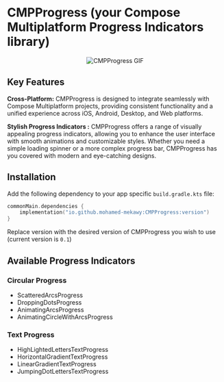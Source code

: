 # CMPProgress (your Compose Multiplatform Progress Indicators library)
<p align="center">
  <img src="https://github.com/user-attachments/assets/b5629329-9a03-471a-9cf5-5acd29c3fa59" alt="CMPProgress GIF">
</p>

## Key Features

**Cross-Platform:**
CMPProgress is designed to integrate seamlessly with Compose Multiplatform projects, providing consistent functionality and a unified experience across iOS, Android, Desktop, and Web platforms.

**Stylish Progress Indicators :**
CMPProgress offers a range of visually appealing progress indicators, allowing you to enhance the user interface with smooth animations and customizable styles. Whether you need a simple loading spinner or a more complex progress bar, CMPProgress has you covered with modern and eye-catching designs.

## Installation

Add the following dependency to your app specific `build.gradle.kts` file:

```kotlin
commonMain.dependencies {
    implementation("io.github.mohamed-mekawy:CMPProgress:version")
}
```
Replace version with the desired version of CMPProgress you wish to use (current version is `0.1`)

## Available Progress Indicators
### Circular Progress
- ScatteredArcsProgress
- DroppingDotsProgress
- AnimatingArcsProgress
- AnimatingCircleWithArcsProgress
 
### Text Progress
- HighLightedLettersTextProgress
- HorizontalGradientTextProgress
- LinearGradientTextProgress
- JumpingDotLettersTextProgress
